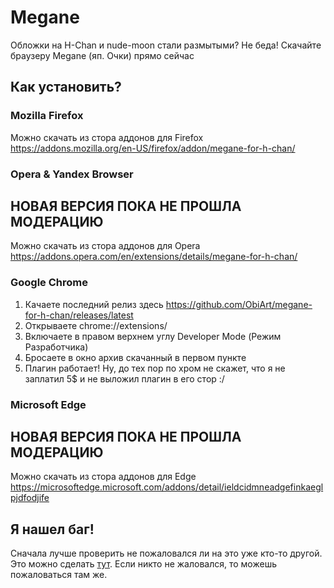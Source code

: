 # Megane
Обложки на H-Chan и nude-moon стали размытыми? Не беда! Скачайте браузеру Megane (яп. Очки) прямо сейчас

## Как установить?

### Mozilla Firefox
Можно скачать из стора аддонов для Firefox https://addons.mozilla.org/en-US/firefox/addon/megane-for-h-chan/

### Opera & Yandex Browser
## НОВАЯ ВЕРСИЯ ПОКА НЕ ПРОШЛА МОДЕРАЦИЮ
Можно скачать из стора аддонов для Opera https://addons.opera.com/en/extensions/details/megane-for-h-chan/

### Google Chrome
1. Качаете последний релиз здесь https://github.com/ObiArt/megane-for-h-chan/releases/latest
2. Открываете chrome://extensions/
3. Включаете в правом верхнем углу Developer Mode (Режим Разработчика)
4. Бросаете в окно архив скачанный в первом пункте
5. Плагин работает! Ну, до тех пор по хром не скажет, что я не заплатил 5$ и не выложил плагин в его стор :/

### Microsoft Edge
## НОВАЯ ВЕРСИЯ ПОКА НЕ ПРОШЛА МОДЕРАЦИЮ
Можно скачать из стора аддонов для Edge https://microsoftedge.microsoft.com/addons/detail/ieldcidmneadgefinkaeglpjdfodjife

## Я нашел баг!
Сначала лучше проверить не пожаловался ли на это уже кто-то другой. Это можно сделать [тут](https://github.com/ObiArt/megane-for-h-chan/issues).
Если никто не жаловался, то можешь пожаловаться там же.

